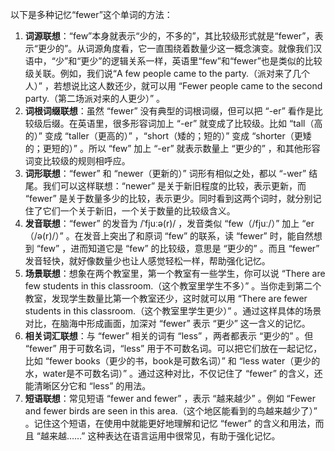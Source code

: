 以下是多种记忆“fewer”这个单词的方法：
1. **词源联想**：“few”本身就表示“少的，不多的”，其比较级形式就是“fewer”，表示“更少的”。从词源角度看，它一直围绕着数量少这一概念演变。就像我们汉语中，“少”和“更少”的逻辑关系一样，英语里“few”和“fewer”也是类似的比较级关联。例如，我们说“A few people came to the party.（派对来了几个人）” ，若想说比这人数还少，就可以用 “Fewer people came to the second party.（第二场派对来的人更少）” 。
2. **词根词缀联想**：虽然 “fewer” 没有典型的词根词缀，但可以把 “-er” 看作是比较级后缀。在英语里，很多形容词加上 “-er” 就变成了比较级。比如 “tall（高的）” 变成 “taller（更高的）” ，“short（矮的；短的）” 变成 “shorter（更矮的；更短的）” 。所以 “few” 加上 “-er” 就表示数量上 “更少的” ，和其他形容词变比较级的规则相呼应。
3. **词形联想**：“fewer” 和 “newer（更新的）” 词形有相似之处，都以 “-wer” 结尾。我们可以这样联想：“newer” 是关于新旧程度的比较，表示更新，而 “fewer” 是关于数量多少的比较，表示更少。同时看到这两个词时，就分别记住了它们一个关于新旧，一个关于数量的比较级含义。
4. **发音联想**：“fewer” 的发音为 /ˈfjuːə(r)/ ，发音类似 “few（/fjuː/）” 加上 “er（/ə(r)/）” 。在发音上突出了和原词 “few” 的联系，读 “fewer” 时，能自然想到 “few” ，进而知道它是 “few” 的比较级，意思是 “更少的” 。而且 “fewer” 发音轻快，就好像数量少也让人感觉轻松一样，帮助强化记忆。
5. **场景联想**：想象在两个教室里，第一个教室有一些学生，你可以说 “There are few students in this classroom.（这个教室里学生不多）” 。当你走到第二个教室，发现学生数量比第一个教室还少，这时就可以用 “There are fewer students in this classroom.（这个教室里学生更少）” 。通过这样具体的场景对比，在脑海中形成画面，加深对 “fewer” 表示 “更少” 这一含义的记忆。
6. **相关词汇联想**：与 “fewer” 相关的词有 “less” ，两者都表示 “更少的” 。但 “fewer” 用于可数名词，“less” 用于不可数名词。可以把它们放在一起记忆，比如 “fewer books（更少的书，book是可数名词）” 和 “less water（更少的水，water是不可数名词）” 。通过这种对比，不仅记住了 “fewer” 的含义，还能清晰区分它和 “less” 的用法。
7. **短语联想**：常见短语 “fewer and fewer” ，表示 “越来越少” 。例如 “Fewer and fewer birds are seen in this area.（这个地区能看到的鸟越来越少了）” 。记住这个短语，在使用中就能更好地理解和记忆 “fewer” 的含义和用法，而且 “越来越……” 这种表达在语言运用中很常见，有助于强化记忆。 